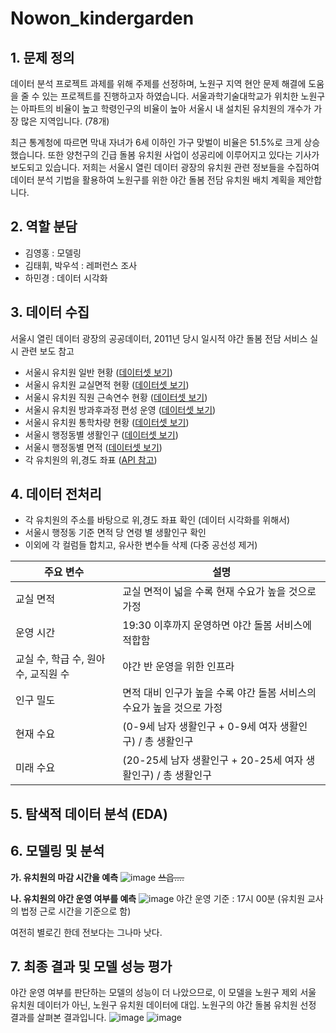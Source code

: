 # Nowon_kindergarden

## 1. 문제 정의
데이터 분석 프로젝트 과제를 위해 주제를 선정하며, 노원구 지역 현안 문제 해결에 도움을 줄 수 있는 프로젝트를 진행하고자 하였습니다. 서울과학기술대학교가 위치한 노원구는 아파트의 비율이 높고 학령인구의 비율이 높아 서울시 내 설치된 유치원의 개수가 가장 많은 지역입니다. (78개)

최근 통계청에 따르면 막내 자녀가 6세 이하인 가구 맞벌이 비율은 51.5%로 크게 상승했습니다. 또한 양천구의 긴급 돌봄 유치원 사업이 성공리에 이루어지고 있다는 기사가 보도되고 있습니다. 저희는 서울시 열린 데이터 광장의 유치원 관련 정보들을 수집하여 데이터 분석 기법을 활용하여 노원구를 위한 야간 돌봄 전담 유치원 배치 계획을 제안합니다.

## 2. 역할 분담
- 김영홍 : 모델링
- 김태휘, 박우석 : 레퍼런스 조사
- 하민경 : 데이터 시각화
  
## 3. 데이터 수집

서울시 열린 데이터 광장의 공공데이터, 2011년 당시 일시적 야간 돌봄 전담 서비스 실시 관련 보도 참고

- 서울시 유치원 일반 현황 ([데이터셋 보기](https://data.seoul.go.kr/dataList/OA-20566/S/1/datasetView.do))
- 서울시 유치원 교실면적 현황 ([데이터셋 보기](https://data.seoul.go.kr/dataList/OA-20568/S/1/datasetView.do))
- 서울시 유치원 직원 근속연수 현황 ([데이터셋 보기](https://data.seoul.go.kr/dataList/OA-20573/S/1/datasetView.do))
- 서울시 유치원 방과후과정 편성 운영 ([데이터셋 보기](https://data.seoul.go.kr/dataList/OA-22297/S/1/datasetView.do))
- 서울시 유치원 통학차량 현황 ([데이터셋 보기](https://data.seoul.go.kr/dataList/OA-20572/S/1/datasetView.do))
- 서울시 행정동별 생활인구 ([데이터셋 보기](https://data.seoul.go.kr/dataList/OA-14991/S/1/datasetView.do))
- 서울시 행정동별 면적 ([데이터셋 보기](https://data.seoul.go.kr/dataList/10112/S/2/datasetView.do))
- 각 유치원의 위,경도 좌표 ([API 참고](https://developers.kakao.com/docs/latest/ko/kakaologin/rest-api))

## 4. 데이터 전처리
- 각 유치원의 주소를 바탕으로 위,경도 좌표 확인 (데이터 시각화를 위해서)
- 서울시 행정동 기준 면적 당 연령 별 생활인구 확인
- 이외에 각 컬럼들 합치고, 유사한 변수들 삭제 (다중 공선성 제거)

| 주요 변수                               | 설명                                                         |
|------------------------------------|--------------------------------------------------------------|
| 교실 면적                          | 교실 면적이 넓을 수록 현재 수요가 높을 것으로 가정             |
| 운영 시간                          | 19:30 이후까지 운영하면 야간 돌봄 서비스에 적합함              |
| 교실 수, 학급 수, 원아 수, 교직원 수 | 야간 반 운영을 위한 인프라                                     |
| 인구 밀도                          | 면적 대비 인구가 높을 수록 야간 돌봄 서비스의 수요가 높을 것으로 가정 |
| 현재 수요                          | (0-9세 남자 생활인구 + 0-9세 여자 생활인구) / 총 생활인구      |
| 미래 수요                          | (20-25세 남자 생활인구 + 20-25세 여자 생활인구) / 총 생활인구     |

## 5. 탐색적 데이터 분석 (EDA)

## 6. 모델링 및 분석
**가. 유치원의 마감 시간을 예측**
![image](https://github.com/user-attachments/assets/4b722c37-1c81-4330-96bb-19fd14754b13)
~~쓰읍....~~

**나. 유치원의 야간 운영 여부를 예측**
![image](https://github.com/user-attachments/assets/57499b4c-5e2a-4778-bce6-8666504d67e3)
야간 운영 기준 : 17시 00분 (유치원 교사의 법정 근로 시간을 기준으로 함)


여전히 별로긴 한데 전보다는 그나마 낫다.

## 7. 최종 결과 및 모델 성능 평가
야간 운영 여부를 판단하는 모델의 성능이 더 나았으므로, 이 모델을 노원구 제외 서울 유치원 데이터가 아닌, 노원구 유치원 데이터에 대입. 노원구의 야간 돌봄 유치원 선정 결과를 살펴본 결과입니다.
![image](https://github.com/user-attachments/assets/11bfcea2-a086-4f8d-bb46-da0c2ed40452)
![image](https://github.com/user-attachments/assets/85c89c09-f223-4ad7-a44d-994668e1c847)
